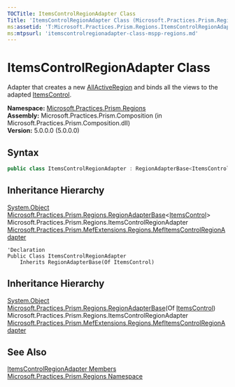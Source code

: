```yaml
---
TOCTitle: ItemsControlRegionAdapter Class
Title: 'ItemsControlRegionAdapter Class (Microsoft.Practices.Prism.Regions)'
ms:assetid: 'T:Microsoft.Practices.Prism.Regions.ItemsControlRegionAdapter'
ms:mtpsurl: 'itemscontrolregionadapter-class-mspp-regions.md'
---
```


# ItemsControlRegionAdapter Class

Adapter that creates a new [AllActiveRegion](/patterns-practices/reference/allactiveregion-class-mspp-regions) and binds all the views to the adapted [ItemsControl](http://msdn.microsoft.com/en-us/library/ms611045).

**Namespace:** [Microsoft.Practices.Prism.Regions](/patterns-practices/reference/mspp-regions-namespace)  
**Assembly:** Microsoft.Practices.Prism.Composition (in Microsoft.Practices.Prism.Composition.dll)  
**Version:** 5.0.0.0 (5.0.0.0)

## Syntax
```C#
public class ItemsControlRegionAdapter : RegionAdapterBase<ItemsControl>
```
## Inheritance Hierarchy

[System.Object](http://msdn.microsoft.com/en-us/library/e5kfa45b)  
  [Microsoft.Practices.Prism.Regions.RegionAdapterBase](/patterns-practices/reference/regionadapterbase-t-class-mspp-regions)&lt;[ItemsControl](http://msdn.microsoft.com/en-us/library/ms611045)&gt;  
    Microsoft.Practices.Prism.Regions.ItemsControlRegionAdapter  
 [Microsoft.Practices.Prism.MefExtensions.Regions.MefItemsControlRegionAdapter](/patterns-practices/reference/mefitemscontrolregionadapter-class-mspp-mefextensions-regions)

```VB
'Declaration
Public Class ItemsControlRegionAdapter
	Inherits RegionAdapterBase(Of ItemsControl)
```
## Inheritance Hierarchy

[System.Object](http://msdn.microsoft.com/en-us/library/e5kfa45b)  
  [Microsoft.Practices.Prism.Regions.RegionAdapterBase](/patterns-practices/reference/regionadapterbase-t-class-mspp-regions)(Of [ItemsControl](http://msdn.microsoft.com/en-us/library/ms611045))  
    Microsoft.Practices.Prism.Regions.ItemsControlRegionAdapter  
 [Microsoft.Practices.Prism.MefExtensions.Regions.MefItemsControlRegionAdapter](/patterns-practices/reference/mefitemscontrolregionadapter-class-mspp-mefextensions-regions)

## See Also

[ItemsControlRegionAdapter Members](/patterns-practices/reference/itemscontrolregionadapter-members-mspp-regions)  
[Microsoft.Practices.Prism.Regions Namespace](/patterns-practices/reference/mspp-regions-namespace)  